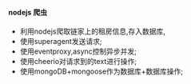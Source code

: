 #### nodejs 爬虫

* 利用nodejs爬取链家上的租房信息,存入数据库,
* 使用superagent发送请求;
* 使用eventproxy,async控制异步并发;
* 使用cheerio对请求到的text进行操作;
* 使用mongoDB+mongoose作为数据库+数据库操作;

